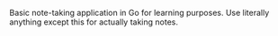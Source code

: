 Basic note-taking application in Go for learning purposes. Use literally anything except this for actually taking notes.
